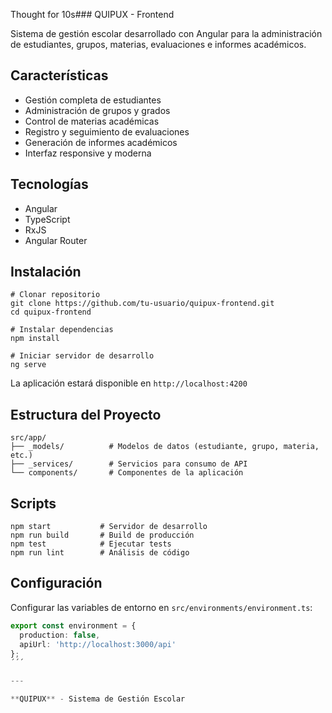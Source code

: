 Thought for 10s### QUIPUX - Frontend

Sistema de gestión escolar desarrollado con Angular para la administración de estudiantes, grupos, materias, evaluaciones e informes académicos.

## Características

- Gestión completa de estudiantes
- Administración de grupos y grados
- Control de materias académicas
- Registro y seguimiento de evaluaciones
- Generación de informes académicos
- Interfaz responsive y moderna


## Tecnologías

- Angular
- TypeScript
- RxJS
- Angular Router


## Instalación

```shellscript
# Clonar repositorio
git clone https://github.com/tu-usuario/quipux-frontend.git
cd quipux-frontend

# Instalar dependencias
npm install

# Iniciar servidor de desarrollo
ng serve
```

La aplicación estará disponible en `http://localhost:4200`

## Estructura del Proyecto

```plaintext
src/app/
├── _models/          # Modelos de datos (estudiante, grupo, materia, etc.)
├── _services/        # Servicios para consumo de API
└── components/       # Componentes de la aplicación
```

## Scripts

```shellscript
npm start           # Servidor de desarrollo
npm run build       # Build de producción
npm test            # Ejecutar tests
npm run lint        # Análisis de código
```

## Configuración

Configurar las variables de entorno en `src/environments/environment.ts`:

```typescript
export const environment = {
  production: false,
  apiUrl: 'http://localhost:3000/api'
};
´´´

---

**QUIPUX** - Sistema de Gestión Escolar

